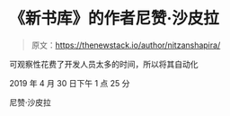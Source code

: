 # 《新书库》的作者尼赞·沙皮拉

> 原文：<https://thenewstack.io/author/nitzanshapira/>

可观察性花费了开发人员太多的时间，所以将其自动化

2019 年 4 月 30 日下午 1 点 25 分

尼赞·沙皮拉